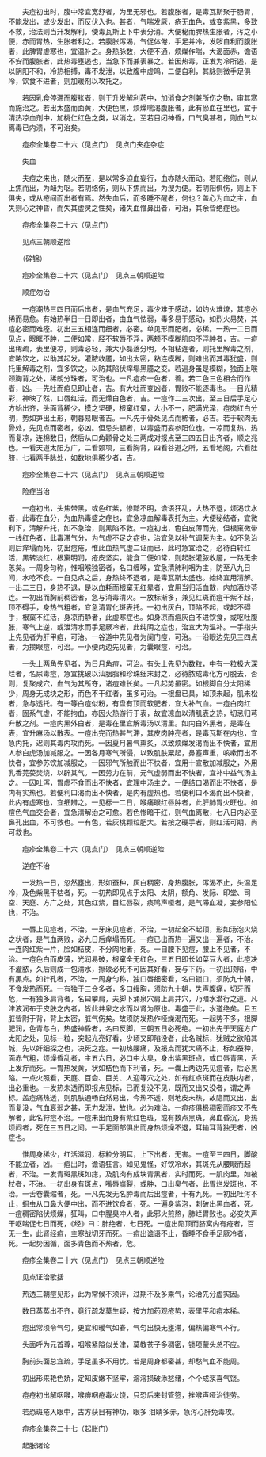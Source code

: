 <!-- { "loadSidebar": true } -->
　　夫痘初出时，腹中常宜宽舒者，为里无邪也。若腹胀者，是毒瓦斯聚于肠胃，不能发出，或少发出，而反伏入也。甚者，气喘发厥，疮无血色，或变紫黑，多致不救，治法则当升发解利，使毒瓦斯上下中表分消。大便秘而脾热生胀者，泻之小便，赤而胃热，生胀者利之。若腹胀泻渴，气促体倦，手足并冷，发哕自利而腹胀者，此脾胃虚寒也，宜温补之。身热脉数，大便不通，烦燥作喘，大渴面赤，谵语不安而腹胀者，此热毒壅遏也，当急下而兼表暴之。若因热毒，正发为冷所遏，是以阴阳不和，冷热相搏，毒不发泄，以致腹中虚鸣，二便自利，其脉则微手足俱冷，饮食不进者，则加暖剂以攻托之。

　　若因乳食停滞而腹胀者，则于升发解利药中，加消食之剂兼所伤之物，审其寒而施治之。若出太盛而面黄，大便色黑，烦燥喘渴腹胀者，此有瘀血在里也，宜于清热凉血剂中，加桃仁红色之类，以消之。至若目闭神昏，口气臭甚者，则血气以离毒已内溃，不可治矣。

　　痘疹全集卷二十六（见点门）　见点门夹症杂症

　　失血

　　夫痘之来也，随火而至，是以常多迫血妄行，血亦随火而动。若阳络伤，则从上焦而出，为衄为呕。若阴络伤，则从下焦而出，为溲为便。若阴阳俱伤，则上下俱失，或从疮间而出者有焉。然失血后，而多睡不醒者，何也？盖心为血之主，血失则心之神昏，而失其虚灵之性矣，诸失血惟鼻出者，可治，其余皆绝症也。

　　痘疹全集卷二十六（见点门）

　　见点三朝顺逆险

　　（碎锦）

　　痘疹全集卷二十六（见点门）　见点三朝顺逆险

　　顺症勿治

　　一痘潮热三四日而后出者，是血气充足，毒少难于感动，如灼火难燎，其痘必稀而易愈。有始热半日一日即出者，由血气怯弱，毒多易于感动，如烈火易焚，其痘必密而难痊。初出三五相连而细者，必密。单见形而肥者，必稀。一热一二日而见点，眼眶不肿，二便如常，胫不软唇不浮，两颊不模糊肌肉不浮肿者，吉。一痘出稀疏，表里便凉，则毒必轻，兼大小磊落分明，不相粘连者，则托里解毒之剂，宜略饮之，以助其起发。灌脓收靥，如出太密，粘连模糊，则难出而其毒犹盛，则托里解毒之剂，宜多饮之。以防其陷伏痒塌黑靥之变。若遍身虽是模糊，独面上喉颈胸背之处，稀朗分珠者，可治也。一凡痘疹一色者，善。若二色三色相合而作者，凶。一先吐而痘见即止者，吉。有大吐而变凶者，胃败不能逐毒也。一目光精彩，神映了然，口唇红活，而无燥白色者，吉。一痘作二三次出，至三日后手足心方始出齐，头面背稀少，摸之坚硬，根窠红晕，大小不一，肥满光泽，痘肉红白分明，势如笋出土形，朝暮易眼者吉。一凡先于骨处见点而稀者，必吉。若于软肉无骨处，先见点而密者，必凶。但忌头额者，以毒盛而妄参阳位也。一凉而复热，热而复凉，连棉数日，然后从口角颧骨之处三两成对报点至三四五日出齐者，顺之兆也。一看天道太阳方广，二看颈项，三看胸背，四看谷道之所，五看地阁，六看肚脐，七看两手脉处，如数地俱稀少者，吉。

　　痘疹全集卷二十六（见点门）　见点三朝顺逆险

　　险症当治

　　一痘初出，头焦带黑，或色红紫，惨黯不明，谵语狂乱，大热不退，烦渴饮水者，此毒在血分，为血热毒盛之症也，宜急凉血解毒表托为主。大便秘结者，宜微利下，清解升托，如不急治，则黑陷不救。一痘初出，色白皮薄而光，但根窠微带一线红色者，此毒滞气分，为气虚不足之症也，治宜急以补气调荣为主。如不急治则后痒塌而死，初出痘疮，惟此血热气虚二证而已，此时急宜治之，必待白转红活，黑转淡红，根窠明润，疮皮坚实，能食二便如常，则起胀灌脓收靥，一路无余恙矣。一周身匀称，惟咽喉独密者，名曰缠喉，宜急清肺利咽为主，防至八九日间，水呛不食。一自见点之后，身热终不退者，是毒瓦斯太盛也。始终宜用清解。一出二三日，身热不退，是以血耗而根窠无红晕者，宜用当归活血散，内加酒炒苓连。一初出而胸前稠密者，急与消毒清火。一放标渐多，兼见红斑而痘干紫不起，顶不碍手，身热气粗者，宜急清胃化斑表托。一初出灰白，顶陷不起，或起不碍手，根窠不红活，身凉而静者，此虚寒症也。如身凉而痘灰白不进饮食，或呕吐腹胀，寒气上逆，或泄清水而手足厥冷者，此纯阴之症也，治宜大为温补。一手指头上先见者为肝甲痘，可治。一谷道中先见者为阑门痘，可治。一沿眼边先见三四点者，为攒眼痘，可治。一小便两边先见者，为囊眼痘，可治。

　　一头上两角先见者，为日月角痘，可治。有头上先见为数粒，中有一粒极大深烂者，名尿毒痘，急宜挑破以汕胭脂和珍珠细末封之，必待脓成毒化方可脱去，否则，复聚成穴，血气为其所夺，诸痘难长矣。一凡起势虽密。如根脚自分太阳稀少，周身无成块之形，而色不干红者，虽多可治。一根盘已具，如顶未起，肌未松者，急与透托。有一等白痘似粉，有盘有顶而软肥者，宜大补气血。一痘白肉红者，固系气虚，不能拘血，亦因火热游行于表，故宜凉血以清肌表之热，切忌归芎升散之剂。一痘内黑外白者，是毒在里宜解毒汤以清里。如内白外黑者，是毒在表，宜升麻汤以散表。一痘出完而热甚气滞，其皮肉肿亮者，是毒瓦斯在内也，宜急内托，迟则其毒内攻而死。一因夏月暑气熏炙，以致烦燥发渴而出不快者，宜用人参白虎汤加减服之。一因各月寒气所侵，以致肌肤粟起，鼻塞声重，咳嗽而出不快者，宜参苏饮加减服之。一因邪气所触而出不快者，宜用十宣散加减服之，外用乳香芫荽焚烧，以辟其气。一因劳力在前，元气虚弱而出不快者，宜补中益气汤主之。一因吐泻，胃虚不食而出不快者，宜理中汤主之。一便结口渴而出不快者，是内有实热也。若便利口渴而出不快者，是内有虚热也。若便利口不渴而出不快者，此内有虚寒也，宜细辨之。一见标一二日，喉痛眼红唇肿者，此肝肺胃火旺也。如痘色气血交会者，宜急清解治之可愈。若色惨暗干红，则气血离散，七八日内必至鼻孔出血，不可救也。一有色，若灰桃颗粒肥大。若按之硬手者，则红活可期，尚可救也。

　　痘疹全集卷二十六（见点门）　见点三朝顺逆险

　　逆症不治

　　一发热一日，忽然壅出，形如蚕种，灰白稠密，身热腹胀，泻渴不止，头温足冷，及色紫黑干枯者，死。一初热即见点于太阳、太阴，额角、发际、印堂、司空、天庭、方广之处，其色红紫，目红唇裂，痰鸣声哑者，是气滞血凝，妄参阳位也，不治。

　　一唇上见痘者，不治。一牙床见痘者，不治，一初起全不起顶，形如汤泡火烧之状者，是气血两败，必九日后痒塌而死。一痘已出而热一遍又出一遍者，不治。一连肉红紫一片，脸如桔皮，不分肉地者，死。一自腰下见痘，腰上不见者，不治。一痘色白而皮薄，光润易破，根窠全无红色，三五日即长如菜豆大者，此痘决不灌脓，久后则成一包清水，擦破必死不可因其好看，妄与下药。一初出顶陷，中有黑点。如针孔者，不治。一周身匀称，独口唇细密看，名曰锁口，须防九十朝，不食发热而死。一有独于三仓多者，多曰缦胸，须防九十朝，失声腹痛，切牙而危，一有独多肩背者，名曰攀肩，夫脚下涌泉穴肩上肩井穴，乃暗水潜行之道。凡津液润布于皮肤之内者，皆此井泉之水而以肾为原也。毒盛于此，水道绝矣。且五脏皆附于背，背上太密，脏气伤矣。故须防发热作哑燥渴而死。一起势不多，根脚肥润，色青与白，热盛神昏者，名曰反脚，三朝五日必死绝。一初出先于天庭方广太阳之处，见标一粒，突起光亮好看，少顷又即陷没者，此名贼标，犹贼之欲陷其城，先以奸细探之也，决死之症。一初热腰痛，及报点而犹大痛不止，标如蚕种，面赤气粗，烦燥昏乱者，主五六日，必口中大臭，身出紫黑斑点，或口唇青黑，舌上发疔而死。一胃热发黄，状如桔色而下利者，死。一囊上两边先见痘者，后必黑陷。一点火照看，天庭、百会、巨关、人迎等穴之处，如有红点斑而在皮肤内者，出必重也。一发热未透而即报点见标，已而复没不见，既而又出又没者，谓之弄标。盖痘痛热透，则肌肤通畅自然易出，今热不透，则地皮未热，故隐而又出，出而复没，气血衰弱之甚，无力发泄，故也。必为难治。一痘疹俱极稠密而疹又不先解者，此名狩痘不治。一痘未出而身有紫红色斑，或有数点黑斑，鼻血昏沉，身热烦闷者，死在三五日之间。一手足面部俱出而身热烦燥不退，耳输耳背独无者，凶症也。

　　惟周身稀少，红活滋润，标粒分明耳，上下出者，无害。一痘至三四日，脚酸不能立者，凶。一痘出时，谵语狂言。如见鬼怪，好饮冷水，其斑先从腰眼而起者，不治。一发青斑黑斑如痣，及肌肉有成块青黑者，实时而死。一肌肉里，如被杖者，不治。一初出身有斑点，嘴唇崩裂，或肿，口出臭气者，此胃烂发斑也，不治。一舌卷囊缩者，死。一凡先发无名肿毒而后出痘者，十有九死。一初出吐泻不止，蛔虫从口鼻大便中出，而不进饮食者，死。一遍身紫泡，刺破出黑血者，死。一痘稠密陷伏烦燥，狂叫，口中腥臭冲人者，此邪火煎熬，肺烂胃败也。必变失声干呕喘促七日而死，《经》曰：肺绝者，七日死。一痘出陷顶而脐窝内有疮者，百无一生，此肾经痘，主寒战切牙而死。一痘出谵语不止，昏睡不食手足厥冷者，死。一起势因循，面多青色而不热者，危。

　　痘疹全集卷二十六（见点门）　见点三朝顺逆险

　　见点证治歌括

　　热透三朝痘见形，此为常候不须评，过期不及多乘气，论治先分虚实因。

　　数日蒸蒸出不齐，竟行疏发莫生疑，按方加药观疮势，表里平和痘本稀。

　　痘出常须令气匀，更宜和暖气如春，气匀出快无壅滞，偏热偏寒气不行。

　　头面呼为元首尊，咽喉紧隘似关津，莫教苍子多稠密，锁项蒙头总不应。

　　胸前头面总宜疏，手足虽多不用忧。若是周身都密甚，却愁气血不能周。

　　初出形来艳色娇，定知皮嫩不坚牢，溶溶损破添愁绪，个个成浆喜气饶。

　　痘疮初出解咽喉，喉痹咽疮毒火饶，只恐后来封管签，挫喉声哑治徒劳。

　　若恐斑疮入眼中，古方获目有神功，眼多 泪睛多赤，急泻心肝免毒攻。

　　痘疹全集卷二十七（起胀门）

　　起胀诸论

